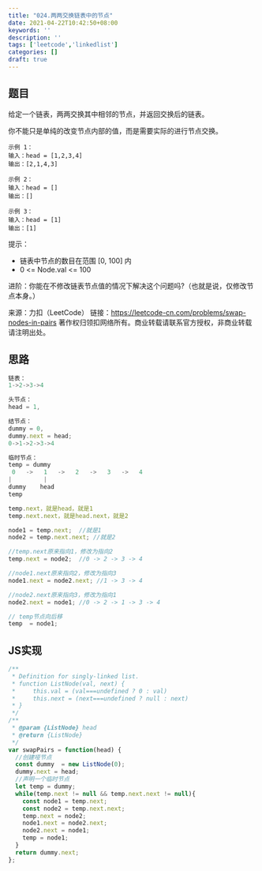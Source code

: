 ```yaml
---
title: "024.两两交换链表中的节点"
date: 2021-04-22T10:42:50+08:00
keywords: ''
description: ''
tags: ['leetcode','linkedlist']
categories: []
draft: true
---
```


## 题目

给定一个链表，两两交换其中相邻的节点，并返回交换后的链表。

你不能只是单纯的改变节点内部的值，而是需要实际的进行节点交换。

```
示例 1：
输入：head = [1,2,3,4]
输出：[2,1,4,3]

示例 2：
输入：head = []
输出：[]

示例 3：
输入：head = [1]
输出：[1]
```

提示：

- 链表中节点的数目在范围 [0, 100] 内
- 0 <= Node.val <= 100

进阶：你能在不修改链表节点值的情况下解决这个问题吗?（也就是说，仅修改节点本身。）

来源：力扣（LeetCode）
链接：https://leetcode-cn.com/problems/swap-nodes-in-pairs
著作权归领扣网络所有。商业转载请联系官方授权，非商业转载请注明出处。


## 思路 

```javascript
链表：
1->2->3->4

头节点：
head = 1,

结节点：
dummy = 0,
dummy.next = head;
0->1->2->3->4

临时节点：
temp = dummy
 0   ->   1   ->   2   ->   3   ->   4
|         |
dummy    head
temp

temp.next，就是head，就是1
temp.next.next，就是head.next，就是2

node1 = temp.next;  //就是1
node2 = temp.next.next; //就是2

//temp.next原来指向1，修改为指向2
temp.next = node2;  //0 -> 2 -> 3 -> 4

//node1.next原来指向2，修改为指向3
node1.next = node2.next; //1 -> 3 -> 4

//node2.next原来指向3，修改为指向1
node2.next = node1; //0 -> 2 -> 1 -> 3 -> 4

// temp节点向后移
temp  = node1;
```

## JS实现

```javascript
/**
 * Definition for singly-linked list.
 * function ListNode(val, next) {
 *     this.val = (val===undefined ? 0 : val)
 *     this.next = (next===undefined ? null : next)
 * }
 */
/**
 * @param {ListNode} head
 * @return {ListNode}
 */
var swapPairs = function(head) {
  //创建哑节点
  const dummy  = new ListNode(0);
  dummy.next = head;
  //声明一个临时节点
  let temp = dummy;
  while(temp.next != null && temp.next.next != null){
    const node1 = temp.next;
    const node2 = temp.next.next;
    temp.next = node2;
    node1.next = node2.next;
    node2.next = node1;
    temp = node1;
  }
  return dummy.next;
};
```
